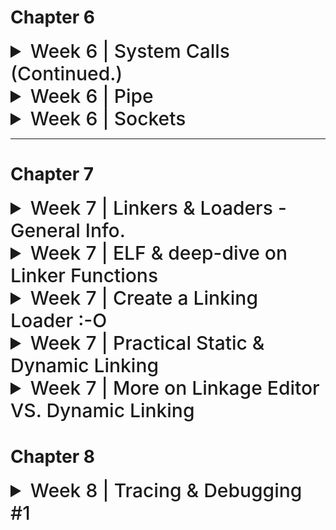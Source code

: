 # Chapter 6

<details>
<summary style="font-size: 30px; font-weight: 500; cursor: pointer;"> Week 6 | System Calls (Continued.) </summary>

### 1. `execl`, `execv`, `execlp`, `execvp`
These are part of the `exec` family of functions. They replace the current process image with a new process image. This is used for executing a different program within a process. The difference between them is mainly in how they accept arguments:

- `execl` and `execlp` take a variable number of arguments.
- `execv` and `execvp` take an array of strings.

#### Example of `execl`:
```c
#include <unistd.h>
#include <stdio.h>

int main() {
    printf("Starting program...\n");
    execl("/bin/ls", "ls", "-l", (char *) NULL);
    printf("This won't be printed if execl is successful\n");
    return 0;
}
```
This code will print a starting message, then replace the current process with the `ls` command, listing files in the long format.

### 2. `chdir()`
`chdir()` changes the current working directory of the calling process to the directory specified in its argument.

#### Example:
```c
#include <unistd.h>
#include <stdio.h>

int main() {
    system("pwd"); //Display current working dir.

    if (chdir("/tmp") == 0) { //If change dir was success
        printf("Changed directory to /tmp\n");
    } else {
        perror("chdir failed");
    }
    return 0;
}
```
This code attempts to change the working directory to `/tmp`. If successful, it prints a confirmation.
chdir fn. def `int chdir(const char* path)`
- Successful response: `0`
- Erroneous Response: `-1`

### 3. `pause()`
`pause()` causes the calling process to sleep until a signal is received that either terminates the process or causes the invocation of a signal-catching function.

#### Example:
```c
#include <unistd.h>
#include <stdio.h>
#include <signal.h>

void signal_handler(int signal) {
    printf("Signal received: %d\n", signal);
}

int main() {
    signal(SIGINT, signal_handler); // Catch interrupt signal (Ctrl+C)
    printf("Pausing. Press Ctrl+C to send signal.\n");
    pause();
    printf("This will be printed after a signal is received.\n");
    return 0;
}
```
This code sets up a signal handler and then pauses the process. It resumes when an interrupt signal (Ctrl+C) is received.

### 4. `kill()`
`kill()` sends a signal to a process or a group of processes, specified by `pid`.

#### Example:
```c
#include <unistd.h>
#include <stdio.h>
#include <signal.h>

int main() {
    pid_t pid = /* PID of the target process */;
    if (kill(pid, SIGTERM) == 0) {
        printf("Sent SIGTERM to process %d\n", pid);
    } else {
        perror("kill failed");
    }
    return 0;
}
```
This code sends a `SIGTERM` signal to a process with a specified PID. Replace `/* PID of the target process */` with an actual PID.
Kill() function definition `int kill(pid_t pid, int sigCode)`
- If **pid = 0** All processes of the sender's process group are killed!
- If **pid = -1** And the cmd is sent by super-user: Kill() is sent to all processes! *(including sender)*
- If **pid = -1** And the cmd is NOT sent by super-use: Kill() Owner specific processes! *(excluding sender)*

---

# Process Groups & More Signals

*The concepts of pausing and resuming processes in Unix-like systems are closely associated with signals and process groups.*

### Process Groups and Control Terminals
- **Process Groups**: A process group is a collection of one or more processes, usually associated with the same job, that can receive signals from the same terminal. A process group is identified by its **process group ID.**
- **Control Terminal**: This is the terminal from which the process was initiated. It can send signals to the process group that is associated with it. *(Master Control Terminal of Process Group)*

### Signals

- **SIGSTOP:**  *Process Suspension* This signal stops a process in its tracks, effectively suspending its execution. The process will remain in a stopped state until it receives a signal to continue. The SIGSTOP signal cannot be caught, blocked, or ignored by the process, making it a reliable way to pause a process.

- **SIGCONT:** *Process Resuming* This signal is used to resume a process that has been stopped by SIGSTOP or another stopping signal like SIGTSTP (which is the signal sent by the Ctrl+Z key combination in a terminal). When a process receives SIGCONT, it continues its execution from where it was stopped.

- **SIGINT** (Signal Interrupt): This signal is typically sent when the user types the interrupt character *(normally Ctrl+C)* at the keyboard. SIGINT tells the process to immediately terminate. 

#### Example 1: Pausing and Resuming a Child Process
```c
#include <stdio.h>
#include <stdlib.h>
#include <unistd.h>
#include <signal.h>

int main() {
    pid_t pid = fork(); // Create a child process
    
    if (pid == 0) { // Child process
        printf("Child process started with PID: %d\n", getpid());
        while(1) {
            // Infinite loop to simulate a long-running process
        }
    } else { // Parent process
        printf("Parent process with PID: %d\n", getpid());
        sleep(2); // Give the child process time to start
        kill(pid, SIGSTOP); // Pause the child process
        printf("Child process paused\n");
        sleep(5); // Wait for 5 seconds
        kill(pid, SIGCONT); // Resume the child process
        printf("Child process resumed\n");
        sleep(2); // Give the child process time to run
        kill(pid, SIGINT); // Terminate the child process
        printf("Child process terminated\n");
    }
    
    return 0;
}
```

use of *kill()* to sent the Signals to the child, given it's PID and SigCode (SIGTERM)

#### Example 2: Handling SIGTTIN
```c
#include <stdio.h>
#include <unistd.h>
#include <signal.h>

void sigttin_handler(int sig) {
    printf("Received SIGTTIN, process is not in the foreground group.\n");
}

int main() {
    struct sigaction sa;
    sa.sa_handler = sigttin_handler; // Set the handler
    sigemptyset(&sa.sa_mask);
    sa.sa_flags = 0;

    sigaction(SIGTTIN, &sa, NULL); // Register the handler for SIGTTIN

    pid_t pid = fork(); // Fork a child process

    if (pid == 0) { // Child process
        setpgid(0, 0); // Change the process group
        printf("Child process with different group, PID: %d\n", getpid());
        char c;
        read(STDIN_FILENO, &c, 1); // Try to read from terminal (will fail)
    } else { // Parent process
        printf("Parent process, PID: %d\n", getpid());
        sleep(2); // Give the child process time to change its group and attempt to read
    }

    return 0;
}
```

The `setpgid(0, 0)` call in the child process changes its process group, making it different from the parent's process group. When the child process attempts to read from the terminal (`read(STDIN_FILENO, &c, 1)`), it will receive a `SIGTTIN` because it is not in the foreground process group of the terminal. The signal handler `sigttin_handler` is invoked, which prints a message indicating that the signal was received.

These examples demonstrate how a process can be paused and resumed, and how the terminal signals like `SIGTTIN` are handled in Unix-like systems.

---

![sys6a](../static/SYS_6_a.png)

Process groups in Unix-like systems are collections of one or more processes that are usually related in some way, often because they were initiated as a job from the same shell. They share the same process group ID (PGID), which is used for delivering signals to the group, like when you hit Ctrl+C in a terminal.

Here's a more detailed explanation with examples:

### Creating Process Groups
Every process is a member of a process group. When a process is started, it inherits its parent's process group. You can also create a new process group by setting the child process's PGID to its own PID (process ID).

### Example: Creating and Using Process Groups
Consider a shell script that starts multiple processes:

```bash
#!/bin/bash

# Start three background processes
sleep 30 &
sleep 30 &
sleep 30 &

# List all jobs with process group IDs
jobs -l
```

Running this script would start three background processes, each running `sleep 30`. The shell assigns them to the same process group, which is typically the PID of the shell script's process.

### C Code Snippet: Creating a Process Group

```c
#include <stdio.h>
#include <unistd.h>
#include <stdlib.h>

int main() {
    pid_t pid1, pid2;

    // Create a new child process
    pid1 = fork();
    if (pid1 == 0) {
        // This is the first child process
        setpgid(0, 0); // Create a new process group with the child's PID
        printf("First child process with PGID: %d\n", getpgrp());
        // ... child does its work ...
        exit(0);
    }

    // Create another child process
    pid2 = fork();
    if (pid2 == 0) {
        // This is the second child process
        setpgid(0, pid1); // Join the first child's process group
        printf("Second child joined first child's group, PGID: %d\n", getpgrp());
        // ... child does its work ...
        exit(0);
    }

    // Parent process continues...
    printf("Parent's process group ID: %d\n", getpgrp());
    // Parent waits for children to finish
    wait(NULL);
    wait(NULL);

    return 0;
}
```

In this example:

- The first child process creates a new process group with `setpgid(0, 0)`, setting its own PGID to its PID.
- The second child process joins the first child's process group with `setpgid(0, pid1)`, making its PGID the same as the first child's PID.
- The `getpgrp()` function returns the calling process's process group ID.
- The parent process prints its process group ID, which has not changed, because it didn't join a new group or create one.

### Signals and Process Groups
Signals can be sent to every process in a process group. For example, sending a SIGINT to a process group ID will attempt to interrupt every process in that group:

```c
kill(-pgid, SIGINT);
```

Here, the negative sign before the process group ID indicates that `SIGINT` should be sent to the entire group rather than a single process.

Process groups are especially useful for managing jobs in a shell. When you start a background job, the shell creates a new process group for that job. If you start several background jobs, each will typically have its own process group. This allows the shell to manage these jobs collectively or individually, sending signals to pause, resume, or terminate them as needed.

---

### General System Calls for Process Grouping (Getter & Setter)

#### `pid_t setpgid(pid_t pid, pid_t, pGrpId)`
Function *setpgid()* will set a Process' group Id, with **pid**, to the second param **pGrpId**
- If **pid** param is 0, the caller's pGrpId is set. *(The calling process is set to given pGrpId)*

**This function call only works if**
- Either the Caller process, and the PID where their group is being changed, have the same "Owner"
- Or, the caller is owned by a **Super-user**

---

#### `pid_t getpgid(pid_t pid)`
Function *getpgid()* will get a Process (pid)'s Process Group ID!
- If **pid** param is 0, the function will get the *Caller's Process Group ID* (PGID)
</details>

<details>
  <summary style="font-size: 30px; font-weight: 500; cursor: pointer;">Week 6 | Pipe</summary>

```c
int pipe(int fd[2])
```

- **pipe()** creates an unnamed pipe and returns two file
descriptors;
- The descriptor associated with the *"read"* end of the pipe
is stored in fd[0].
- The descriptor associated with the *"write"* end of the
pipe is stored in fd[1].

#### Unnamed Pipes

- **Definition**: Unnamed pipes provide a form of interprocess communication (IPC) that allows data to be transferred in one direction (i.e., no bidirectional communication like sockets).
- **Use Case**: They are often used to enable communication between a parent and its child process.
- **Mechanism**:
  1. The parent process creates an unnamed pipe with the `pipe()` system call, which creates two file descriptors: 
     - `fd[0]` for reading from the pipe.
     - `fd[1]` for writing to the pipe.
  2. The parent process then creates a child process using `fork()`.
  3. In typical use:
     - The writing process (usually the parent) closes the reading end `fd[0]`.
     - The reading process (usually the child) closes the writing end `fd[1]`.
- **Data Flow**: Data written to the writing end of the pipe by the writer is buffered by the kernel until it is read by the reader from the reading end of the pipe.

```c
#include <stdio.h>
#include <stdlib.h>
#include <unistd.h>
#include <string.h>

int main() {
    int pipefd[2]; //Pipe File Descriptor
    pid_t cpid;
    char buf;
    const char *msg = "Hello from parent!\n";

    // Create a pipe
    if (pipe(pipefd) == -1) {
        perror("pipe");
        exit(EXIT_FAILURE);
    }

    // Fork a child process
    cpid = fork();
    if (cpid == -1) {
        perror("fork");
        exit(EXIT_FAILURE);
    }

    if (cpid == 0) {    // Child process
        close(pipefd[1]); // Close unused write end

        // Read data from the pipe
        while (read(pipefd[0], &buf, 1) > 0) {
            write(STDOUT_FILENO, &buf, 1);
        }

        write(STDOUT_FILENO, "\n", 1);
        close(pipefd[0]); // Close read end
        _exit(EXIT_SUCCESS);

    } else {            // Parent process
        close(pipefd[0]); // Close unused read end

        // Write message to the pipe
        write(pipefd[1], msg, strlen(msg));
        close(pipefd[1]); // Reader will see EOF

        // Wait for child to finish
        wait(NULL);
        exit(EXIT_SUCCESS);
    }
}
```

 **pipefd[2]** declares an array named pipefd that contains two integers. These two integers serve as file descriptors that the *pipe()* system call uses to provide access to the two ends of the pipe.*(for Read/Write)*

**Here's a breakdown:** <br></br>
*pipefd[0]*: This is the read end of the pipe. The process can read data from the pipe through this file descriptor. <br></br>
*pipefd[1]*: This is the write end of the pipe. The process can write data to the pipe through this file descriptor.

![SP_63](../static/SP_6_4.png)

---

### Named Pipes (FIFOs) *FIFO is like Stack Data Struct.*

Named pipes, also known as FIFOs (First In, First Out), are a type of inter-process communication mechanism that provide several advantages over unnamed pipes:

- **Persistence**: Unlike unnamed pipes, named pipes have a presence in the file system. This means they persist until they are explicitly removed.
  
- **Accessibility**: They can be accessed by any process that has the appropriate permissions, not just the processes that have a parent-child relationship.
  
- **Communication Between Unrelated Processes**: Named pipes can facilitate communication between two unrelated processes, which is not possible with unnamed pipes.

Named pipes can be created using:

1. **The `mkfifo` command-line utility**: A simple shell command to create a FIFO in the filesystem.
   **EX**:  `mkfifo /path/to/myfifo`


2. **The `mkfifo()` system call**: This allows a FIFO to be created from within a C program.


```c
#include <stdio.h>
#include <stdlib.h>
#include <sys/stat.h>
#include <fcntl.h>
#include <unistd.h>
#include <string.h>

#define FIFO_NAME "/tmp/myfifo"

int main() {
 // Create a FIFO named pipe
 mkfifo(FIFO_NAME, 0666);

 // Writing to the named pipe
 int fd = open(FIFO_NAME, O_WRONLY);
 char *message = "Hello from the writer!";
 write(fd, message, strlen(message));
 close(fd);

 // Reading from the named pipe in the same process
 // (Usually, you would read in a separate process)
 fd = open(FIFO_NAME, O_RDONLY);
 char buf[128];
 read(fd, buf, sizeof(buf));
 close(fd);

 // Print the message read from the pipe
 printf("Received: %s\n", buf);

 // Cleanup the FIFO
 unlink(FIFO_NAME);

 return 0;
}
```

This program creates a named pipe, writes a message to it, and then reads the message back. Typically, the write and read operations would be done in separate processes. The **unlink()** function is called at the end to remove the named pipe from the filesystem.
</details>


<details>
  <summary style="font-size: 30px; font-weight: 500; cursor: pointer;"> Week 6 | Sockets </summary>

- Mechanism that allows processes to talk to each other even if they're on different machines.
- For example, the **rlogin** utility, which allows a user on one machine to log into a remote host, is implemented using sockets.

**Server Process**
- Creates the socket, which is accessible by client socket processes.
- Client processes can "talk" to the server.

**Client Process**
- Creates an `un-named socket` then requests it to be connected to a `server's named socket`
- Successful connection returns file descriptor to client, and to server
- Sockets are Bi-Directional! Unlike **pipe**

![](../static/SYS_6_1.png)

### 1. **Domains**

   **Definition**: Domains in socket programming define the communication space where both client and server operate.

   **Types**:
   - `PF_LOCAL` or `PF_UNIX`: 
     - **Usage**: Communication between client and server on the same machine.
     - **Example**: Inter-process communication in Unix systems.
     - **C Example**: 
       ```c
       struct sockaddr_un {
           sa_family_t sun_family;       /* AF_UNIX */
           char        sun_path[108];    /* pathname */
       };
       ```
   - `PF_INET`: 
     - **Usage**: For IPv4 Internet protocols.
     - **Example**: HTTP/FTP servers and clients.
     - **C Example**: 
       ```c
       struct sockaddr_in {
           short            sin_family;   /* AF_INET */
           unsigned short   sin_port;     /* Port number */
           struct in_addr   sin_addr;     /* Internet address */
       };
       ```
   - `PF_INET6`: 
     - **Usage**: For IPv6 Internet protocols.
     - **Example**: Modern web applications supporting IPv6.
     - **C Example**: 
       ```c
       struct sockaddr_in6 {
           sa_family_t     sin6_family;   /* AF_INET6 */
           in_port_t       sin6_port;     /* Port number */
           struct in6_addr sin6_addr;     /* IPv6 address */
       };
       ```

### 2. **Types**

   **Definition**: Socket types determine the nature of communication (data transmission) between client and server.

   **Types**:
   - `SOCK_STREAM`: 
     - **Usage**: Provides sequenced, reliable, two-way, connection-based byte streams.
     - **Example**: TCP (Transmission Control Protocol).
     - **C Example**: 
       ```c
       int sockfd = socket(AF_INET, SOCK_STREAM, 0);
       ```
   - `SOCK_DGRAM`:
     - **Usage**: Supports datagrams (connectionless, unreliable messages of a fixed maximum length).
     - **Example**: UDP (User Datagram Protocol).
     - **C Example**: 
       ```c
       int sockfd = socket(AF_INET, SOCK_DGRAM, 0);
       ```

### 3. **Protocols**

   **Definition**: The protocol specifies the specific protocol mechanism being used by the sockets.

   **Usage**: Usually set to `0` to choose the default protocol for the given domain and type.

   **Example**:
   - For a TCP socket, the default protocol is TCP.
   - For a UDP socket, the default protocol is UDP.

   **C Example**:
   ```c
   // For TCP
   int sockfd = socket(AF_INET, SOCK_STREAM, 0);

   // For UDP
   int sockfd = socket(AF_INET, SOCK_DGRAM, 0);
   ```

### Summary:
- Domains (`PF_LOCAL`, `PF_INET`, `PF_INET6`) determine where clients and servers are located.
- Types (`SOCK_STREAM`, `SOCK_DGRAM`) define the communication method.
- Protocols are usually set to `0` to auto-select the standard protocol for the chosen domain and type.
- TCP is used with `SOCK_STREAM` for reliable connections, and UDP is used with `SOCK_DGRAM` for connectionless messages.

**View an Example:** *(in socket_ex/...)*
- Server Socket : `serversocket.c`
- Client Socket : `clientsocket.c`


# Some notes about the code:

- In both `clientsocket.c` & `serversocket.c` They share an exact Initialization and Setup procedure:

client's socket setup: *clientsocket.c*
```c
//* ------------  Step 1. Socket Creation: -------------

//! Socket Creation Setup: (SAME as SERVER!!!)
// AF_INET denotes an IPv4 Internet protocol. 
// SOCK_STREAM provides reliable, two-way, connection-based byte streams 
// (TCP). 0 is for default protocol (TCP).

    sock = socket(AF_INET, SOCK_STREAM, 0);
    if (sock == -1) 
        printf("ERROR opening socket"); 
    puts("Socket created");	

//* ------------  Step 2. Server Structure Configurations: -------------

    server.sin_addr.s_addr = inet_addr("127.0.0.1"); // Localhost, indicating machine-only comms. between processes
    server.sin_family =AF_INET; // Specify IPv4 again
    server.sin_port = htons( 8888 );  // Port
```

In this Snippet, it's clear that Both socket conns are being set for IPv4 connection, for a 2-way connection stream, on the default TCP protocol.

Then, upon configuration, they are connected to the same port, on both sockets *(client & server)* the server connection address is explicitly defined!

**clientsocket.c beginning**
```c
    int sock;
    struct sockaddr_in server;
```

**serversocket.c beginning**
```c
int socket_desc, c,read_size;    //* Server Socket Descriptor | c, read_size: Variables to store sizes and return values.
long unsigned int client_socket; //* Client's socket descriptor (Server knows which client is connected).
struct sockaddr_in server, client;
```

---

# Extra

Here you can see the Server Socket uses a client_socket socket descriptor, so it knows who to send back to. If there where more clients, we could potentially make an array of client_sockets?

multi_serversocket.c
```c
#include <stdio.h>
#include <stdlib.h>
#include <string.h>
#include <unistd.h>
#include <pthread.h>
#include <sys/socket.h>
#include <netinet/in.h>
#include <arpa/inet.h>

#define MAX_CLIENTS 10

// Client handling function
void *connection_handler(void *);

int main(int argc, char *argv[]) {
    int socket_desc, new_socket, c, *new_sock;
    struct sockaddr_in server, client;
    char *message;

    // Create socket
    socket_desc = socket(AF_INET, SOCK_STREAM, 0);
    if (socket_desc == -1) {
        printf("Could not create socket");
    }
    puts("Socket created");

    // Prepare the sockaddr_in structure
    server.sin_family = AF_INET;
    server.sin_addr.s_addr = INADDR_ANY;
    server.sin_port = htons(8888);

    // Bind
    if (bind(socket_desc, (struct sockaddr *)&server, sizeof(server)) < 0) {
        perror("bind failed. Error");
        return 1;
    }
    puts("bind done");

    // Listen
    listen(socket_desc, 3);

    // Accept and incoming connection
    puts("Waiting for incoming connections...");
    c = sizeof(struct sockaddr_in);
    while ((new_socket = accept(socket_desc, (struct sockaddr *)&client, (socklen_t *)&c))) {
        puts("Connection accepted");

        pthread_t sniffer_thread;
        new_sock = malloc(1);
        *new_sock = new_socket;

        if (pthread_create(&sniffer_thread, NULL, connection_handler, (void *)new_sock) < 0) {
            perror("could not create thread");
            return 1;
        }

        // Now join the thread, so that we don't terminate before the thread
        // pthread_join(sniffer_thread, NULL);
        puts("Handler assigned");
    }

    if (new_socket < 0) {
        perror("accept failed");
        return 1;
    }

    return 0;
}

// This will handle connection for each client
void *connection_handler(void *socket_desc) {
    // Get the socket descriptor
    int sock = *(int *)socket_desc;
    int read_size;
    char *message, client_message[2000];

    // Receive a message from client
    while ((read_size = recv(sock, client_message, 2000, 0)) > 0) {
        // Send the message back to client
        write(sock, client_message, strlen(client_message));
    }

    if (read_size == 0) {
        puts("Client disconnected");
        fflush(stdout);
    } else if (read_size == -1) {
        perror("recv failed");
    }

    // Free the socket pointer
    free(socket_desc);

    return 0;
}
```

The main function now contains an infinite loop that constantly accepts new connections.
When a new connection is accepted, it creates a new thread using pthread_create() and passes the new socket descriptor to the connection_handler() function.
    
Each client is handled concurrently because each one is running in a separate thread. **connection_handler()** function is used to handle communication with the client. It reads the message from the client and sends it back (echoes it).

It is important to note that we do not join the threads with **pthread_join()** in the main loop because we want the server to continue accepting new clients. If you wanted to clean up the threads properly, you would need to keep track of the thread IDs and join them when the server shuts down.


There is one main socket, referred to as `socket_desc`, which the server uses to listen for incoming connections. When a client attempts to connect to this listening socket, the `accept` system call creates a new socket for that particular client connection. This new socket is what the `new_socket` variable holds. The `accept` call generates a new file descriptor for each client that is used for communication with that specific client.

Here’s a breakdown of the flow:

1. **Server Socket Creation (`socket_desc`)**: The server starts by creating a listening socket using `socket()`. This socket listens for incoming connections.

2. **Binding**: The server binds the listening socket to a specific port (8888 in this case) using `bind()`.

3. **Listening**: The server calls `listen()` on the listening socket, which allows it to listen for incoming connection requests.

4. **Accepting Connections**: Inside an infinite loop, the server waits for incoming connections using `accept()`. When a client connects, `accept()` returns a new socket file descriptor (`new_socket`) that is unique to that connection.

5. **Handling Multiple Clients**: For each new connection, the server creates a new thread to handle communication with that client. The `new_socket` is passed to the `connection_handler()` function through a pointer to ensure that each thread has its own socket descriptor to communicate with its specific client.

6. **Connection Handler**: The `connection_handler()` function runs in a separate thread for each client. It receives messages from its assigned client and sends responses back.

Each client has its own unique `new_socket` file descriptor, and each of these sockets is managed by a separate thread. The `socket_desc` is only used for listening for new connections, not for communicating with connected clients. The actual communication with each client happens over their unique `new_socket` file descriptors.
</details>

---

# Chapter 7
<details>
    <summary style="font-size: 30px; font-weight: 500; cursor: pointer;"> Week 7 | Linkers & Loaders - General Info. </summary>
</summary>

Convenient Environment for Program Developpement:

![Sys 71](../static/SYS_7_1.png)

**Memory Management**:
- Crucial component in O.S
- Manages Physical Memory, to support the large infra-structure built on top of the hardware.

### Examples of System Programs:
- File manipulation
- Status information
- File modification
* Program language support
* Program loading and execution
- Communications
- Application programs

---

## Workflow for Typical Compilation and Execution

![Sys 72](../static/SYS_7_3.png)

---

1. **Preprocessing**: Before actual compilation starts, the preprocessor takes a C source code file and processes all the preprocessor directives, such as `#include`, `#define`, and `#ifdef`. This step essentially prepares the code by including all the header files and expanding any macros.

2. **Compilation**: The compiler takes the preprocessed C source code and converts it into assembly code specific to the target processor architecture. This step transforms the C code into a lower-level form that is closer to machine code but is still human-readable.

3. **Assembly**: The assembler takes the assembly code produced by the compiler and translates it into machine code, producing an object file. Object files contain binary code but are not yet executable because they may reference symbols (functions, variables) that are defined in other source files or libraries.

4. **Linking**: The linker takes one or more object files produced by the assembler and combines them into a single executable file. During this process, it resolves symbol references between object files and includes code from libraries that the program uses. If there are unresolved symbols after this step, linking will fail, and the executable won't be produced.

5. **Loading**: When you run the executable, the loader is responsible for loading it into memory, performing any necessary memory address translations, and starting its execution. The loader handles the process of reading the executable file from the disk into memory and setting up the program's runtime context, including memory space and environment variables.

Here’s a more accurate description of the steps:

1. **Preprocessor**: Handles directives such as `#include`, `#define`, and conditional compilation.
2. **Compiler**: Transforms preprocessed C code into assembly code.
3. **Assembler**: Converts assembly code into machine code, generating object files.
4. **Linker**: Combines object files and resolves symbols to produce a final executable.
5. **Loader**: Loads the executable file into memory and starts its execution.

Each step is crucial, and they must occur in this specific order for the compilation process to succeed and produce a runnable program.

---
![Sys 72](../static/SYS_7_2.png)

#### Extra Notes

*Linking*
Combining a set of programs, including library routines, to create a loadable image. Links seperate files, together into a final image of that program. 
*(Let's say I have 2 C files, and then some Library Usage, It will link my source files together, and also linked the compiled libraries also)*
- **Linker is inside of gcc command**
- Resolving symbols defined with the set
- Listing symbols needing to be resolved by Loader.

*Loading*
Copying the loadable image into memory, connecting it with any other programs already loaded, and updating addresses as needed.
- **Loader is part of exec system call**
- (In Unix) interpreting file to initialize the process address space
- (in all systems) kernel image is special (own format)
---

#### **Static Libraries:** 
They are linked to the program at compile time. When you compile a program that uses a static library, the code from the library is copied into the executable. This means that the executable contains the library code within it.

- This is better for Distributing Software, as an EXE might compile, but rely on a DLL that might not be there *(EXAMPLE, lots of Windows & Xbox games rely on DX3D12 DLLS DirectX graphics library by Microsoft)*. Static Libraries are "Baked-In" to the EXE, thus don't need to be called seperate from program.


#### **Dynamic Libraries:** 
They are linked during runtime or load time, NOT at compile time. The code is not included in the executable; instead, the program uses the library code that is stored separately in `.dll` files. *(On Linux, it's `.so` files)*

- Multiple different Executable's use the same **DLL**s so it doesn't need to be replicate static libraries all the time. *(Example: Window DLLs)*

- You can update a **DLL** without having to recompile the orginal program, unlike The static libraries which get baked into the program.

---

# Some Personal Study, G++ 

picX1

### Another Useful Figure I found

![](https://miro.medium.com/v2/resize:fit:476/1*E_gsbq_A5vIUYxLMc7IUtg.png)
---

The process of preparing a program for execution involves several key steps, each of which prepares the program in different ways:

**Translation**: This is the step where the source code is compiled into an object file, which contains machine code that is not yet ready to execute because it may have unresolved references or addresses.

**Allocation**: The operating system selects a space in memory for the program to run. This space must be sufficient for the program's code, data, and any dynamic allocations it will make during execution.

**Relocation**: Object files contain code and data with addresses based on an assumed starting location. Relocation adjusts these addresses to reflect where the loader will place the program in memory.

**Linking**: This step involves combining multiple object files into a single executable or library. External references in the object files are resolved here, meaning that calls to functions that are not defined within the same object file are linked to the proper addresses.

**Loading**: Once the program has been linked, the loader places it into memory. This involves reading the executable from storage, placing its segments into memory, and performing any final relocation adjustments so that all addresses point to the correct locations.

The loader, which performs the loading step, can take several forms:

- **Absolute Loaders**: Simplest type of loader that assumes the program will be loaded at a known, specific address in memory.
    - **DISADVANTAGE TO ABSOLUTE LOADERS**
    - The programmer needs to specify the actual address at which it will be loaded into memory.
    - Difficult to run several programs concurrently, sharing memory between them.
    - Difficult to use subroutine libraries
- **Bootstrap Loaders**: Specialized absolute loaders found in ROM or firmware that load the initial program (usually an operating system) upon hardware initialization.
- **Relocating Loaders**: Adjust the object program so that it can be loaded at an address different from the specified one.
- **Linking Loaders**: Perform the linking step at load time, which can be advantageous for loading modules that reference each other.
- **Dynamic Loaders**: Load modules into memory only as they are needed during execution, rather than loading the entire program at start time.
    - **DISADVANTAGE**
    - The need for the programmer to specify the actual address at which it will be loaded into memory
    - Difficult to use subroutine libraries efficiently
- **Dynamic Linking**: Similar to dynamic loading, but also allows sharing of code between programs by loading library routines into memory only once for multiple programs.

---

</details>

<details>
    <summary style="font-size: 30px; font-weight: 500; cursor: pointer;"> Week 7 | ELF & deep-dive on Linker Functions </summary>
</summary>

![elf](../static/SYS_7_4.png)

The ELF *(Executable and Linkable Format)* file is a common standard file format for executable files, object code, shared libraries, and core dumps. Let's delve into the specific components you've mentioned:

### ELF Header
The ELF header is at the beginning of the ELF file and acts as a roadmap for the system, describing how to interpret the file. It contains information about the file's identity (magic number), class (32 or 64-bit), data encoding, version, OS ABI, and type of the ELF file (e.g., executable, relocatable, shared object, etc.). It also contains pointers such as the program header table offset and the section header table offset.

For example, in the hex dump of the ELF header, `7f 45 4c 46` represents the magic number, and the subsequent bytes provide the architecture and version information.

### Program Header Table
The program header table tells the system how to create a process image in memory. It contains an array of program headers for each segment in the file. Each program header describes a segment or other information the system needs to prepare the program for execution. Segments can include:

- Code (text) segment
- Data segment
- BSS segment (uninitialized data)
- Dynamic segment (dynamic linking information)
- Interp segment (path name of a program interpreter)

### Linker Functions
The linker is responsible for combining object files into a single executable or library and performing several crucial tasks:

### **Fixing Addresses (Relocation):**
Each object file has addresses starting at zero, assuming it will be loaded at the beginning of memory. The linker will adjust these addresses to reflect where the code will actually reside in memory. This process is called relocation.

![](../static/SYS_7_6.png)

**Example:**
- Object file A has a text segment of length 100 bytes.
- Object file B has a text segment of length 200 bytes.
- If A is to be loaded first, its text segment addresses remain unchanged.
- B's text segment addresses need to be increased by 100 bytes so that they follow A's segment in memory.

### **Symbol Resolution:**
Linkers also resolve symbols, which means they connect the dots between symbol references in different object files.

![](../static/SYS_7_7.png)


**Example:**
- Module A calls a function `foo()` that is defined in module B.
- The linker finds the definition of `foo()` in B and replaces the placeholder in A with the actual address.

### ELF Sections
Sections contain data used by the linker and for other non-runtime purposes, such as debug information.

Common sections include:
- `.text`: The executable code.
- `.data`: Initialized data.
- `.bss`: Uninitialized data that is zeroed out at the start.
- `.rodata`: Read-only data, like constant strings.
- `.symtab`: A symbol table for linking and debugging.
- `.strtab`: A string table for the names in the `.symtab`.
- `.rel.text`, `.rel.data`: Relocation information for the `.text` and `.data` sections, respectively.

### Detailed Example of Linking
Assume we have two object files, A.o and B.o:

- A.o defines a global variable `int x` and a function `foo()` that uses `x`.
- B.o defines a function `bar()` that calls `foo()`.

During linking:
- The linker checks **A.o** and **B.o** for global symbols (`x`, `foo`, `bar`).
- It finds that `foo()` is undefined in **B.o** and is defined in **A.o**.
- It adjusts the address references in **B.o** so that calls to `foo()` point to the correct location in the combined executable.
- If `x` is used in `bar()`, the linker updates the reference to `x` to point to its location in the executable.

The resulting executable will have a single `.text` section where `foo()` and `bar()` reside contiguously, and a `.data` section where `x` resides. All references to `foo()` and `x` are updated to reflect their actual runtime addresses.


*How the Linker is Resolving Symbols:*
![sys78](../static/SYS_7_8.png)

This explanation is an oversimplification but gives a sense of the complexity and precision involved in the linker's operations. It's a critical tool that bridges the gap between the compilation of individual object files and the creation of a functioning executable.

*Relocation of code & data*
![sys79](../static/SYS_7_9.png)

**Relocatable Object Files (main.o and swap.o):**
    These are intermediate files generated by the compiler. The .text section contains the code (instructions), and the .data and .bss sections contain initialized and uninitialized data, respectively. The .data section of main.o contains the initialized array buf[2]. In swap.o, the .data section contains `int *bufp0=&buf[0]`, which initializes bufp0 with the address of the first element of buf[], and the .bss section contains int *bufp1, which will be allocated space but not initialized.

**Executable Object File:**
    This file is created by the linker and includes the final executable code. The headers define the structure of the file. The .text section includes the executable code from both main() and swap(). The .data section includes the initialized data, like `int buf[2] = {1, 2}.` The .bss section will allocate space for uninitialized data like *bufp1.

**Key Point:**
    The note at the bottom highlights that even though the pointer *bufp1 is private to the swap() function, it requires allocation in the .bss section of the executable object file.

</details>

<details>
  <summary style="font-size: 30px; font-weight: 500; cursor: pointer;"> Week 7 | Create a Linking Loader :-O </summary>

# How to implement your own Linking Loader?

![](../static/SYS_7_11.png)

# I. Data Structures

### Passes
*A linking loader makes two passes over its input*
- In pass 1: collect information about each of the object modules being linked i.e. assign addresses to external references
- In pass 2: construct the output, carrying out address relocation and symbol resolution using the information collected in pass 1.

The text you provided outlines the steps involved in the process of linking and loading programs in the context of systems programming, particularly focusing on the concept of a Linking Loader and its use of data structures such as External Symbol Tables (ESTAB), PROGADDR, and CSADDR. Let's delve deeper into these concepts and examine how they work with an illustrative example.

### Data Structures Used in Linking and Loading

1. **External Symbol Tables (ESTAB):**
   - This table maintains the names and addresses of external symbols that are defined across different control sections being loaded.
   - It includes information about where each symbol is defined, which is crucial for resolving external references.

2. **PROGADDR:**
   - This represents the starting address in memory where the linked program will be loaded. This address is typically provided by the operating system.

3. **CSADDR:**
   - This is the current starting address of the control section being processed by the loader. It's used to adjust relative addresses within the control section.

### Algorithm: Pass 1

- **Construct ESTAB:**
  - All object modules are scanned, and their external symbols and lengths are recorded in the ESTAB.
- **Address Assignment:**
  - Each module is assigned a load address based on the information in the ESTAB.
- **Global Symbol Table Update:**
  - The linker reads each module's symbol table and updates a global symbol table, calculating the absolute address of each symbol.
- **ESTAB Finalization:**
  - By the end of Pass 1, ESTAB contains a complete set of external symbols and their assigned addresses.

### Algorithm: Pass 2

- **Address Relocation:**
  - The loader adjusts addresses within the object code by adding the load address (CSADDR) to relative addresses.
- **External Symbol Resolution:**
  - References to external symbols in the code are resolved by replacing them with the actual addresses from ESTAB.


1. **Automatic Library Search:**
   - The loader automatically searches for external symbols in standard libraries if they are not found in the provided object modules.

2. **Loader Options:**
   - The loader may support various options, like specifying additional search paths for libraries or overriding default behaviors.

### Example

Imagine you are loading two control sections, `CTRL1` and `CTRL2`, with the following external symbols defined:

- `CTRL1`:
  - `START: 0x1000`
  - `SYMBOL_A: 0x1003`

- `CTRL2`:
  - `START: 0x2000`
  - `SYMBOL_B: 0x2004`

#### Pass 1 Example:

- ESTAB is constructed, and it might look like this:

  ```
  Symbol     Address    Control Section
  START      0x1000     CTRL1
  SYMBOL_A   0x1003     CTRL1
  START      0x2000     CTRL2
  SYMBOL_B   0x2004     CTRL2
  ```

- The load addresses are assigned based on the length of each module. Let's say `CTRL1` is `0x0500` bytes long, and `CTRL2` starts right after `CTRL1`.

#### Pass 2 Example:

- During the loading phase, if an instruction in `CTRL1` needs to call `SYMBOL_B` in `CTRL2`, the loader will:
  - Find the reference to `SYMBOL_B`.
  - Look up `SYMBOL_B` in ESTAB, finding its absolute address `0x2004`.
  - Add the CSADDR of `CTRL1` to the relative address (if any) within `CTRL1` to get the correct address in the loaded program's address space.
  - Replace the reference in the instruction with the absolute address `0x2004`.

By the end of Pass 2, all instructions that reference external symbols will have been updated to reflect their actual loaded addresses, and the program will be ready to execute.

This entire process enables the linker/loader to manage multiple object modules, resolving internal and external symbol references, and to correctly place the executable code in memory, ready for the CPU to execute. The advantages of such a dynamic system include the ability to update individual modules without recompiling the entire program and the efficient use of memory by avoiding duplication of shared libraries.

# II. Machine Independent Features

Machine independence in the context of linking loaders and the automatic library search process refers to the ability of these tools and processes to function across different hardware and operating systems without modification. Here's how the concepts you've asked about contribute to machine independence:

1. **Automatic Library Search:**
   - This process does not rely on a specific machine architecture. Instead, it abstracts the process of searching for and resolving external symbols during the linking phase. The loader searches for unresolved symbols in specified libraries regardless of the underlying machine, making the linking process adaptable to different systems.

2. **Loader Options:**
   - Providing the ability to specify loader options allows the same loader to be configured for different environments and use cases. These options give the loader instructions that can be interpreted and executed regardless of the machine's specifics, contributing to the portability of the tool.

3. **Linkage Editors and Dynamic Linking:**
   - Both linkage editors and dynamic linking tools are designed to handle the resolution of references and linking of modules in a way that is not dependent on a particular machine. They manage addressing and symbol resolution in a standardized manner, which means the same concepts and tools can be applied across different systems.

4. **Position-Independent Code (PIC):**
   - In dynamic linking, the use of PIC means that the code does not assume it will be loaded at a specific address, allowing it to run correctly regardless of where it is placed in memory. This is crucial for machine independence, as different systems may have different memory layouts and addressing schemes.

5. **Standard Libraries:**
   - Standard libraries (like `libmath.a` in the example) are often implemented in a machine-independent manner. They provide a consistent interface for programs, while their internals may be optimized for different architectures. This allows a program to use these libraries without worrying about the specifics of the underlying machine.

6. **Loader Design:**
   - A well-designed loader will abstract away the details of the machine hardware from the linking process. For example, it will manage different formats of object files and resolve symbols in a way that is consistent across various machines.

7. **Portability of Code:**
   - By using these machine-independent features, software developers can write code that is portable. This means the same source code can be compiled and linked on different machines, and the resulting program will run correctly in each environment.

In essence, the goal of machine independence in the context of linking loaders is to ensure that the process of turning individual modules into a running program is as universal as possible, reducing the need for machine-specific adjustments and allowing the same tools and processes to be used regardless of the underlying hardware or operating system.

---

# Example:

Let's consider a hypothetical scenario where a programmer is compiling and linking a program that performs mathematical operations. The program is divided into several modules and makes use of various mathematical functions such as `add`, `subtract`, `multiply`, and `divide`. These functions are common and may already be provided by standard math libraries.

### Scenario Setup:

- The main program `mainprog.c` uses two custom functions `customadd` and `customsub`.
- The object modules `mainprog.o`, `customadd.o`, and `customsub.o` have been compiled from their source.
- There's a standard math library `libmath.a`, which contains `add`, `subtract`, `multiply`, `divide` functions.

### Automatic Library Search Process:

#### Pass 1:

- The linking loader enters all symbols from the `mainprog.o`'s Refer records into ESTAB.
- When it encounters Define records in `customadd.o` and `customsub.o`, it assigns addresses to these symbols.
- After Pass 1, suppose `multiply` and `divide` from `libmath.a` remain undefined in ESTAB, indicating unresolved external references.
- The loader then automatically searches `libmath.a` for `multiply` and `divide`, and includes them in the linking process as if they were part of the primary input.

#### Pass 2:

- If `multiply` and `divide` have external references, the loader repeats the search process in the libraries.
- Suppose `divide` uses a helper function `invert` which is also in `libmath.a`, it will be included similarly.

### Loader Options Application:

- Assume the programmer decides to use the more efficient `multiply` and `divide` provided in `libmath.a` instead of their custom ones.
- Without modifying the source code, the programmer specifies loader options to replace the use of `customadd` and `customsub` with `add` and `subtract` from the library.

### Loader Options Commands:

```bash
Include add (libmath.a)
Include subtract (libmath.a)
Delete customadd, customsub
Change customadd, add
Change customsub, subtract
```

### Example Execution:

- When the loader processes these options:
  - It adds `add` and `subtract` to ESTAB and ensures they are linked with `mainprog.o`.
  - It removes `customadd` and `customsub` from consideration.
  - It changes any references to `customadd` to `add` and `customsub` to `subtract`.

### Result:

- The final executable will call the standard `add` and `subtract` functions from `libmath.a` whenever `customadd` and `customsub` are called in the code.
- This change is transparent to the main program, which does not require recompilation or source code modification.

</details>

<details>
  <summary style="font-size: 30px; font-weight: 500; cursor: pointer;"> Week 7 | Practical Static & Dynamic Linking </summary>
Dynamic linking is a mechanism in systems programming that allows a program to call a subroutine or use a library that is not statically linked into the executable file. This linking occurs at runtime, rather than at compile time. Here's an in-depth look at the process and benefits of dynamic linking, along with a concrete example of how it works in the context of the C programming language.

### Dynamic Linking Process

1. **Compilation Phase:**
   - Source code files (like `ctest1.c` and `ctest2.c`) are compiled into object files (`ctest1.o` and `ctest2.o`). These object files contain machine code but have not been linked yet.

2. **Linkage Types:**
   - **Linkage editors** perform linking before load time, creating a complete executable by resolving all symbolic references.
   - **Linking loaders** perform the linking at load time, combining object files into a running process in memory.
   - **Dynamic linking** occurs after load time, during execution. Here, a subroutine is linked the first time it's called.

3. **Execution Phase:**
   - In dynamic linking, when the program is executed and a subroutine (like `ctest1` or `ctest2`) is called, the dynamic linker loads the necessary library into memory and links the subroutine calls in the running program to the appropriate entry points in the library.

### Dynamic Linking Application

In object-oriented systems, dynamic linking is used for references to software objects, enabling the implementation of an object to be determined at runtime. This is particularly useful for late-binding where the exact code to be executed is not known at compile time.

### Dynamic Linking Advantages

- **Efficiency:** Only the necessary routines are loaded, saving time and memory.
- **Flexibility:** The program doesn't need to be recompiled if the library is updated; it simply uses the new version the next time it runs.
- **Sharing:** Multiple programs can share a single copy of a library (e.g., a Dynamic Link Library in Windows or a shared object `.so` file in Unix-like systems).

### Static vs. Dynamic Linking Example

Let's consider a scenario where we have two C files `ctest1.c` and `ctest2.c`, each containing a function that sets an integer's value.

**Static Linking Steps:**
1. Compile individual C files into object files.
2. Create a static library (e.g., `libctest.a`) from the object files.
3. Link this static library with the main program (`prog.c`) to create an executable.
4. Run the program.

**Dynamic Linking Steps:**
1. Create position-independent code (PIC) for `ctest1.c` and `ctest2.c` to facilitate relocation.
2. Create a shared library (e.g., `libbasic.so`).
3. Compile the main program (`prog.c`) and link it with the shared library.
4. Install the shared library into a standard library path (like `/usr/lib`) and update the linker cache using `sudo ldconfig`.
5. Run the dynamically linked program.

**Example Execution:**
- With static linking, running `./staticlinkingexample` would use the code from `libctest.a`.
- With dynamic linking, running `./dynamic` would use the shared library `libbasic.so`.

In dynamic linking, if `libbasic.so` is updated with new versions of `ctest1` or `ctest2`, the next execution of `./dynamic` will use the updated routines without recompiling `prog.c`. This exemplifies the flexibility of dynamic linking.

### Conclusion

Dynamic linking is a powerful feature that enables programs to be more modular, efficient, and easy to update. It defers the resolution of functions and library calls to the runtime, which allows for the use of the latest code and shared libraries among multiple programs, optimizing resource use and simplifying maintenance.

---

Certainly! Below are the formatted markdown representations of the C source files and commands from your provided text blob.

### ctest1.c

```c
// ctest1.c
void ctest1(int *i)
{
    *i=5;
}
```

### ctest2.c

```c
// ctest2.c
void ctest2(int *i)
{
    *i=100;
}
```

### prog.c

```c
// prog.c
#include <stdio.h>

void ctest1(int *);
void ctest2(int *);

int main()
{
    int x;
    ctest1(&x);
    printf("Valx=%d\n", x);
    return 0;
}
```

### Commands for Static Linking

```bash
# Compiling ctest1.c and ctest2.c with all warnings
gcc -Wall -c ctest1.c ctest2.c

# Creating a static library libctest.a
ar -cvq libctest.a ctest1.o ctest2.o

# Listing files in the static library
ar -t libctest.a

# Linking the static library with the main program
gcc -o staticlinkingexample prog.c libctest.a

# Executing the statically linked program
./staticlinkingexample
```

### Commands for Dynamic Linking

```bash
# Creating position independent code for ctest1.c and ctest2.c
gcc -Wall -fPIC -c ctest1.c ctest2.c

# Creating a shared library libbasic.so
gcc -shared -o libbasic.so ctest1.o ctest2.o

# Compiling prog.c and linking with the shared library
gcc -o dynamic prog.c -L. -lbasic

# Moving the shared library to a standard library path
sudo mv libbasic.so /usr/lib

# Updating the linker cache
sudo ldconfig

# Executing the dynamically linked program
./dynamic
```

These markdown-formatted code snippets and shell commands reflect the steps for compiling, creating libraries, linking, and executing C programs with both static and dynamic linking methods.

</details>


<details>
  <summary style="font-size: 30px; font-weight: 500; cursor: pointer;"> Week 7 | More on Linkage Editor VS. Dynamic Linking </summary>

### Generally, linkers are of two types : 

1. Linkage Editor
2. Dynamic Linker 

---

The process of preparing a program for execution involves several steps, one of which is linking. Linking can be broadly classified into two categories: static linking and dynamic linking. A Linkage Editor is involved in static linking, while dynamic linking is a runtime process.

### Linkage Editor

A Linkage Editor, also known as a static linker, is a tool that combines various object modules (produced by a compiler) into a single executable file before the program is loaded into memory. Here's what a Linkage Editor does in detail:

1. **Combines Object Modules:**
   - It takes object modules and combines them into a single, contiguous block of code and data.

2. **Symbol Resolution:**
   - It resolves external symbols, which means it finds the addresses of all functions and variables that are defined in different modules.

3. **Relocation:**
   - It performs relocation of all control sections relative to the start of the linked program. It adjusts the code and data addresses so that they reflect their actual locations in the final executable.

4. **Output:**
   - It outputs a relocatable module, often called a load module or an executable image, that can be stored on disk and executed later.

5. **One-Pass Loading:**
   - When a program is run, a simple relocating loader can be used to load the executable into memory for execution. Because all of the linking has been done ahead of time, this loader does not need to perform complex tasks and often operates in a single pass without an external symbol table.

The main advantage of static linking is that all necessary code is contained within the executable. This means that once loaded, the program can run without further external dependencies, ensuring that it has all the libraries it needs packaged within it.

### Dynamic Linking

Dynamic linking, on the other hand, is a process where the linking of libraries and modules is deferred until runtime, or even until a particular function is first called. Here's what happens during dynamic linking:

1. **Runtime Resolution:**
   - Instead of being resolved at compile time, addresses of functions and variables are determined when the program is running.

2. **Load On-Demand:**
   - Only the necessary parts of libraries (like DLL files in Windows) are loaded into memory when they are required, which can save memory and reduce the program's startup time.

3. **Shared Libraries:**
   - Multiple programs can share the same library code in memory, which saves space because the library doesn't need to be included in the executable for each program that uses it.

4. **Flexibility:**
   - Libraries can be updated independently of the executable. As long as the interface remains the same, the program can take advantage of the updated library without needing to be recompiled.

5. **Late Binding:**
   - The exact code that will be executed to implement a function can be decided at the last moment. This is particularly useful in object-oriented systems where polymorphism means that the specific implementation of an object's method may not be determined until runtime.

### Key Differences

- **Timing:** A Linkage Editor operates before a program is loaded for execution, creating a self-contained executable. Dynamic linking occurs at execution time, bringing in external code as needed.

- **Flexibility:** Dynamic linking allows for more flexibility since updates to libraries do not require the main program to be re-linked or re-distributed. Static linking with a Linkage Editor creates an executable that does not depend on external libraries at runtime, but it lacks the flexibility of dynamic linking.

- **Memory Use:** Dynamic linking can save memory space because the same library code can be shared across multiple programs. Static linking, however, results in each executable containing its own copy of the library code.

- **Portability:** An executable created with a Linkage Editor contains all of its dependencies, which can make it more portable across systems. Dynamic linking assumes that the required libraries will be present on the system where the program runs.

- **Performance:** Static linking usually results in faster program startup times since all the code is already contained within the executable. Dynamic linking may introduce a slight overhead during runtime because of the need to locate and load libraries.

Both static and dynamic linking have their places in software development. The choice between them depends on various factors, including the need for portability, memory constraints, flexibility with library updates, and performance considerations.
</details>

# Chapter 8

<details>
<summary style="font-size: 30px; font-weight: 500; cursor: pointer;"> Week 8 | Tracing & Debugging #1 </summary>

</details>
